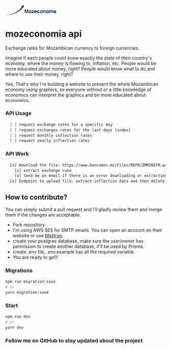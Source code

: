 <p align="left">
  <img alt="mozeconomia" src="https://github.com/bboa3/mozeconome-api/blob/main/logo.png" width="160" />
</p>

# mozeconomia api
Exchange rates for Mozambican currency to foreign currencies.

Imagine if each people could know exactly the state of their country's economy, where the money is flowing to, inflation, etc. 
People would be more educated about money, right? People would know what to do and where to use their money, right?

Yes, That's why I'm building a website to present the whole Mozambican economy using graphics,
so everyone without or a little knowledge of economics can interpret the graphics and be more educated about economics.


### API Usage
```bash
  [ ] request exchange rates for a specific day
  [ ] request exchanges rates for the last days (index)
  [ ] request monthly inflection rates
  [ ] request yearly inflection rates
```

### API Work
```bash
  [x] Download the file: https://www.bancomoc.mz/Files/REFR/ZMMIREFR.pdf every day
    [x] extract exchange rate
    [x] Send me an email if there is an error downloading or extracting exchange rates
  [x] Endpoint to upload file, extract inflection data and then delete file
```

## How to contribute?
You can simply submit a pull request and I'll gladly review them and merge them if the changes are acceptable.
 - Fork repository.
 - I'm using AWS SES for SMTP emails. You can open an account on their website or use [Mailtrap](https://mailtrap.io/).
 - create your postgres database, make sure the user/owner has permission to create another database, it'll be used by Prisma.
 - create .env file, .env.example has all the required variable.
 - You are ready to go!!!

### Migrations
```bash
npm run migration:save
# or
yarn migration:save
```
### Start
```bash
npm run dev
# or
yarn dev
```


### Follow me on GitHub to stay updated about the project

